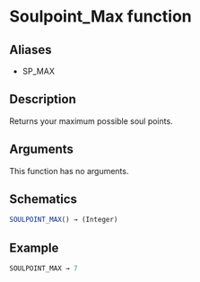 # Soulpoint_Max function

## Aliases

- SP_MAX

## Description

Returns your maximum possible soul points.

## Arguments

This function has no arguments.

## Schematics

```js
SOULPOINT_MAX() → (Integer)
```

## Example

```js
SOULPOINT_MAX → 7
```
